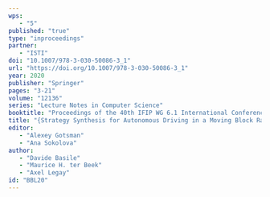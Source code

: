 ```yaml
---
wps: 
   - "5"
published: "true"
type: "inproceedings"
partner: 
   - "ISTI"
doi: "10.1007/978-3-030-50086-3_1"
url: "https://doi.org/10.1007/978-3-030-50086-3_1"
year: 2020
publisher: "Springer"
pages: "3-21"
volume: "12136"
series: "Lecture Notes in Computer Science"
booktitle: "Proceedings of the 40th IFIP WG 6.1 International Conference on Formal Techniques for Distributed Objects, Components, and Systems (FORTE 2020),  Held as Part of the 15th International Federated Conference on Distributed  Computing Techniques (DisCoTec 2020)"
title: "{Strategy Synthesis for Autonomous Driving in a Moving Block Railway System with Uppaal Stratego}"
editor: 
   - "Alexey Gotsman"
   - "Ana Sokolova"
author: 
   - "Davide Basile"
   - "Maurice H. ter Beek"
   - "Axel Legay"
id: "BBL20"
---
```

